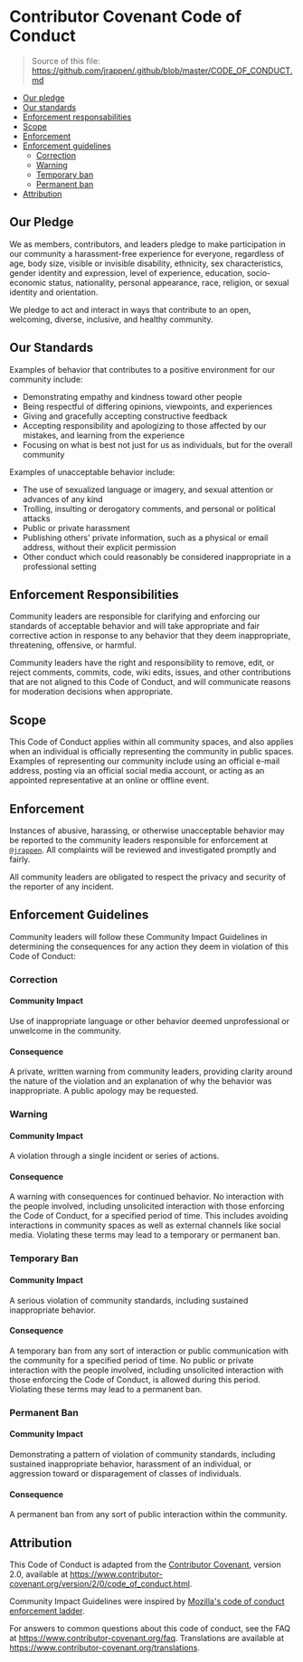 # Contributor Covenant Code of Conduct

> Source of this file: <https://github.com/jrappen/.github/blob/master/CODE_OF_CONDUCT.md>

* [Our pledge](#our-pledge)
* [Our standards](#our-standards)
* [Enforcement responsabilities](#enforcement-responsabilities)
* [Scope](#scope)
* [Enforcement](#enforcement)
* [Enforcement guidelines](#enforcement-guidelines)
    * [Correction](#correction)
    * [Warning](#warning)
    * [Temporary ban](#temporary-ban)
    * [Permanent ban](#permanent-ban)
* [Attribution](#attribution)

## Our Pledge

We as members, contributors, and leaders pledge to make participation in our
community a harassment-free experience for everyone, regardless of age, body
size, visible or invisible disability, ethnicity, sex characteristics, gender
identity and expression, level of experience, education, socio-economic status,
nationality, personal appearance, race, religion, or sexual identity
and orientation.

We pledge to act and interact in ways that contribute to an open, welcoming,
diverse, inclusive, and healthy community.

## Our Standards

Examples of behavior that contributes to a positive environment for our
community include:

* Demonstrating empathy and kindness toward other people
* Being respectful of differing opinions, viewpoints, and experiences
* Giving and gracefully accepting constructive feedback
* Accepting responsibility and apologizing to those affected by our mistakes,
  and learning from the experience
* Focusing on what is best not just for us as individuals, but for the
  overall community

Examples of unacceptable behavior include:

* The use of sexualized language or imagery, and sexual attention or
  advances of any kind
* Trolling, insulting or derogatory comments, and personal or political attacks
* Public or private harassment
* Publishing others' private information, such as a physical or email
  address, without their explicit permission
* Other conduct which could reasonably be considered inappropriate in a
  professional setting

## Enforcement Responsibilities

Community leaders are responsible for clarifying and enforcing our standards of
acceptable behavior and will take appropriate and fair corrective action in
response to any behavior that they deem inappropriate, threatening, offensive,
or harmful.

Community leaders have the right and responsibility to remove, edit, or reject
comments, commits, code, wiki edits, issues, and other contributions that are
not aligned to this Code of Conduct, and will communicate reasons for moderation
decisions when appropriate.

## Scope

This Code of Conduct applies within all community spaces, and also applies when
an individual is officially representing the community in public spaces.
Examples of representing our community include using an official e-mail address,
posting via an official social media account, or acting as an appointed
representative at an online or offline event.

## Enforcement

Instances of abusive, harassing, or otherwise unacceptable behavior may be
reported to the community leaders responsible for enforcement at
[`@jrappen`](https://github.com/jrappen).
All complaints will be reviewed and investigated promptly and fairly.

All community leaders are obligated to respect the privacy and security of the
reporter of any incident.

## Enforcement Guidelines

Community leaders will follow these Community Impact Guidelines in determining
the consequences for any action they deem in violation of this Code of Conduct:

### Correction

#### Community Impact

Use of inappropriate language or other behavior deemed unprofessional or
unwelcome in the community.

#### Consequence

A private, written warning from community leaders, providing clarity around the
nature of the violation and an explanation of why the behavior was
inappropriate. A public apology may be requested.

### Warning

#### Community Impact

A violation through a single incident or series of actions.

#### Consequence

A warning with consequences for continued behavior. No interaction with the
people involved, including unsolicited interaction with those enforcing the Code
of Conduct, for a specified period of time. This includes avoiding interactions
in community spaces as well as external channels like social media. Violating
these terms may lead to a temporary or permanent ban.

### Temporary Ban

#### Community Impact

A serious violation of community standards, including sustained inappropriate
behavior.

#### Consequence

A temporary ban from any sort of interaction or public communication with the
community for a specified period of time. No public or private interaction with
the people involved, including unsolicited interaction with those enforcing the
Code of Conduct, is allowed during this period. Violating these terms may lead
to a permanent ban.

### Permanent Ban

#### Community Impact

Demonstrating a pattern of violation of community standards, including sustained
inappropriate behavior,  harassment of an individual, or aggression toward or
disparagement of classes of individuals.

#### Consequence

A permanent ban from any sort of public interaction within the community.

## Attribution

This Code of Conduct is adapted from the
[Contributor Covenant](https://www.contributor-covenant.org),
version 2.0, available at
<https://www.contributor-covenant.org/version/2/0/code_of_conduct.html>.

Community Impact Guidelines were inspired by
[Mozilla's code of conduct enforcement ladder](https://github.com/mozilla/diversity).

For answers to common questions about this code of conduct, see the FAQ at
<https://www.contributor-covenant.org/faq>.
Translations are available at
<https://www.contributor-covenant.org/translations>.
